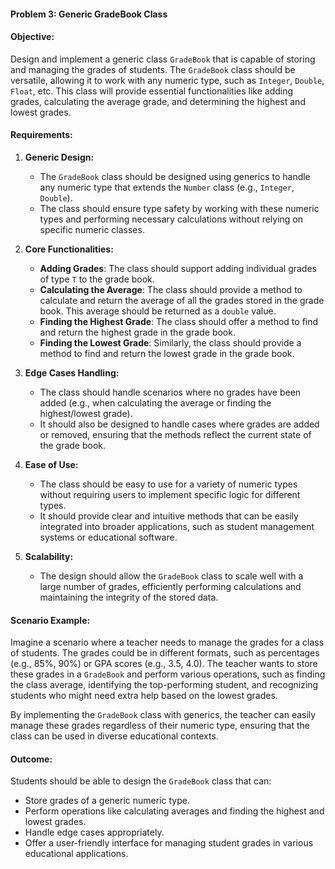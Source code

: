#### **Problem 3: Generic GradeBook Class**

#### **Objective:**
Design and implement a generic class `GradeBook` that is capable of storing and managing the grades of students. The `GradeBook` class should be versatile, allowing it to work with any numeric type, such as `Integer`, `Double`, `Float`, etc. This class will provide essential functionalities like adding grades, calculating the average grade, and determining the highest and lowest grades.

#### **Requirements:**

1. **Generic Design:**
    - The `GradeBook` class should be designed using generics to handle any numeric type that extends the `Number` class (e.g., `Integer`, `Double`).
    - The class should ensure type safety by working with these numeric types and performing necessary calculations without relying on specific numeric classes.

2. **Core Functionalities:**
    - **Adding Grades**: The class should support adding individual grades of type `T` to the grade book.
    - **Calculating the Average**: The class should provide a method to calculate and return the average of all the grades stored in the grade book. This average should be returned as a `double` value.
    - **Finding the Highest Grade**: The class should offer a method to find and return the highest grade in the grade book.
    - **Finding the Lowest Grade**: Similarly, the class should provide a method to find and return the lowest grade in the grade book.

3. **Edge Cases Handling:**
    - The class should handle scenarios where no grades have been added (e.g., when calculating the average or finding the highest/lowest grade).
    - It should also be designed to handle cases where grades are added or removed, ensuring that the methods reflect the current state of the grade book.

4. **Ease of Use:**
    - The class should be easy to use for a variety of numeric types without requiring users to implement specific logic for different types.
    - It should provide clear and intuitive methods that can be easily integrated into broader applications, such as student management systems or educational software.

5. **Scalability:**
    - The design should allow the `GradeBook` class to scale well with a large number of grades, efficiently performing calculations and maintaining the integrity of the stored data.

#### **Scenario Example:**

Imagine a scenario where a teacher needs to manage the grades for a class of students. The grades could be in different formats, such as percentages (e.g., 85%, 90%) or GPA scores (e.g., 3.5, 4.0). The teacher wants to store these grades in a `GradeBook` and perform various operations, such as finding the class average, identifying the top-performing student, and recognizing students who might need extra help based on the lowest grades.

By implementing the `GradeBook` class with generics, the teacher can easily manage these grades regardless of their numeric type, ensuring that the class can be used in diverse educational contexts.

#### **Outcome:**

Students should be able to design the `GradeBook` class that can:

- Store grades of a generic numeric type.
- Perform operations like calculating averages and finding the highest and lowest grades.
- Handle edge cases appropriately.
- Offer a user-friendly interface for managing student grades in various educational applications.


